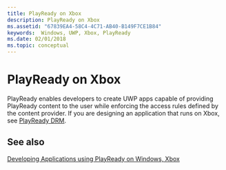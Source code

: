 ```yaml
---
title: PlayReady on Xbox
description: PlayReady on Xbox
ms.assetid: "67839EA4-58C4-4C71-AB40-B149F7CE1B84"
keywords:  Windows, UWP, Xbox, PlayReady
ms.date: 02/01/2018
ms.topic: conceptual
---
```



# PlayReady on Xbox

PlayReady enables developers to create UWP apps capable of providing PlayReady content to the user while enforcing the access rules defined by the content provider. If you are designing an application that runs on Xbox, see [PlayReady DRM](https://docs.microsoft.com/en-us/windows/uwp/audio-video-camera/playready-Client-sdk).

## See also

[Developing Applications using PlayReady on Windows, Xbox](developing-applications.md#developing_applications_windows_xbox)
